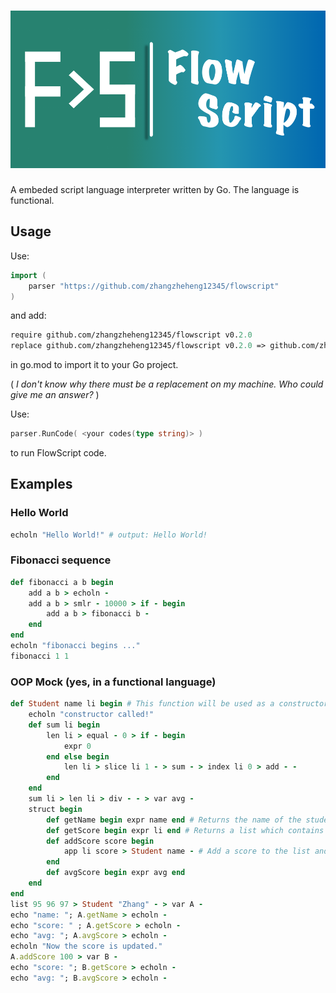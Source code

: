 # ![FlowScript!](icon/flowscript.png)

A embeded script language interpreter written by Go. The language is functional.

## Usage

Use:

```go
import (
    parser "https://github.com/zhangzheheng12345/flowscript"
)
```

and add:

```go.mod
require github.com/zhangzheheng12345/flowscript v0.2.0
replace github.com/zhangzheheng12345/flowscript v0.2.0 => github.com/zhangzheheng12345/FlowScript v0.2.0
```

in go.mod to import it to your Go project.

( *I don't know why there must be a replacement on my machine. Who could give me an answer?* )

Use:

```go
parser.RunCode( <your codes(type string)> )
```

to run FlowScript code.

## Examples

### Hello World

<!--- highlight FlowScript as Ruby --->
```ruby
echoln "Hello World!" # output: Hello World!
```

### Fibonacci sequence

```ruby
def fibonacci a b begin
    add a b > echoln -
    add a b > smlr - 10000 > if - begin
        add a b > fibonacci b -
    end
end
echoln "fibonacci begins ..."
fibonacci 1 1
```

### OOP Mock (yes, in a functional language)

```ruby
def Student name li begin # This function will be used as a constructor
    echoln "constructor called!"
    def sum li begin
        len li > equal - 0 > if - begin
            expr 0
        end else begin
            len li > slice li 1 - > sum - > index li 0 > add - -
        end
    end
    sum li > len li > div - - > var avg -
    struct begin
        def getName begin expr name end # Returns the name of the student
        def getScore begin expr li end # Returns a list which contains the student's score
        def addScore score begin
            app li score > Student name - # Add a score to the list and returns a new object (FP)
        end
        def avgScore begin expr avg end
    end
end
list 95 96 97 > Student "Zhang" - > var A -
echo "name: "; A.getName > echoln -
echo "score: " ; A.getScore > echoln -
echo "avg: "; A.avgScore > echoln -
echoln "Now the score is updated."
A.addScore 100 > var B -
echo "score: "; B.getScore > echoln -
echo "avg: "; B.avgScore > echoln -
```
